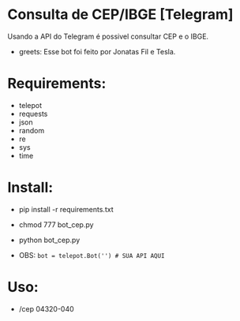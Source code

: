 # Consulta de CEP/IBGE [Telegram]

Usando a API do Telegram é possivel consultar CEP e o IBGE.

- greets: Esse bot foi feito por Jonatas Fil e Tesla. 


# Requirements:
- telepot
- requests
- json
- random
- re
- sys
- time


# Install:

- pip install -r requirements.txt

- chmod 777 bot_cep.py

- python bot_cep.py


- OBS:
`bot = telepot.Bot('') # SUA API AQUI`

# Uso:

- /cep 04320-040





